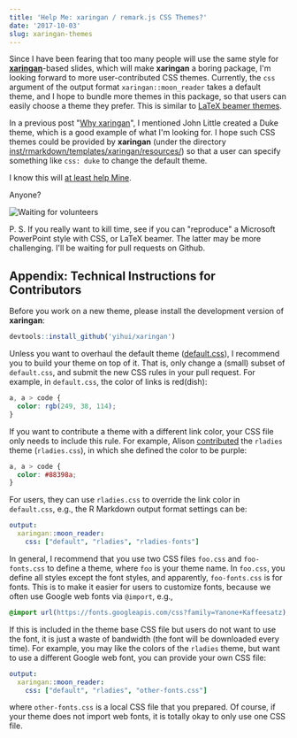 ```yaml
---
title: 'Help Me: xaringan / remark.js CSS Themes?'
date: '2017-10-03'
slug: xaringan-themes
---
```


Since I have been fearing that too many people will use the same style for [**xaringan**](https://github.com/yihui/xaringan)-based slides, which will make **xaringan** a boring package, I'm looking forward to more user-contributed CSS themes. Currently, the `css` argument of the output format `xaringan::moon_reader` takes a default theme, and I hope to bundle more themes in this package, so that users can easily choose a theme they prefer. This is similar to [LaTeX beamer themes](https://hartwork.org/beamer-theme-matrix/).

In a previous post "[Why xaringan](/en/2017/08/why-xaringan-remark-js/)", I mentioned John Little created a Duke theme, which is a good example of what I'm looking for. I hope such CSS themes could be provided by **xaringan** (under the directory [inst/rmarkdown/templates/xaringan/resources/](https://github.com/yihui/xaringan/tree/master/inst/rmarkdown/templates/xaringan/resources)) so that a user can specify something like `css: duke` to change the default theme.

I know this will [at least help Mine](https://twitter.com/minebocek/status/915045598956580865).

Anyone?

![Waiting for volunteers](https://slides.yihui.name/gif/questions.gif)

P. S. If you really want to kill time, see if you can "reproduce" a Microsoft PowerPoint style with CSS, or LaTeX beamer. The latter may be more challenging. I'll be waiting for pull requests on Github.

## Appendix: Technical Instructions for Contributors

Before you work on a new theme, please install the development version of **xaringan**:

```r
devtools::install_github('yihui/xaringan')
```

Unless you want to overhaul the default theme ([default.css](https://github.com/yihui/xaringan/blob/master/inst/rmarkdown/templates/xaringan/resources/default.css)), I recommend you to build your theme on top of it. That is, only change a (small) subset of `default.css`, and submit the new CSS rules in your pull request. For example, in `default.css`, the color of links is red(dish):

```css
a, a > code {
  color: rgb(249, 38, 114);
}
```

If you want to contribute a theme with a different link color, your CSS file only needs to include this rule. For example, Alison [contributed](https://github.com/yihui/xaringan/pull/76) the `rladies` theme (`rladies.css`), in which she defined the color to be purple:

```css
a, a > code {
  color: #88398a;
}
```

For users, they can use `rladies.css` to override the link color in `default.css`, e.g., the R Markdown output format settings can be:

```yaml
output:
  xaringan::moon_reader:
    css: ["default", "rladies", "rladies-fonts"]
```

In general, I recommend that you use two CSS files `foo.css` and `foo-fonts.css` to define a theme, where `foo` is your theme name. In `foo.css`, you define all styles except the font styles, and apparently, `foo-fonts.css` is for fonts. This is to make it easier for users to customize fonts, because we often use Google web fonts via `@import`, e.g.,

```css
@import url(https://fonts.googleapis.com/css?family=Yanone+Kaffeesatz);
```

If this is included in the theme base CSS file but users do not want to use the font, it is just a waste of bandwidth (the font will be downloaded every time). For example, you may like the colors of the `rladies` theme, but want to use a different Google web font, you can provide your own CSS file:

```yaml
output:
  xaringan::moon_reader:
    css: ["default", "rladies", "other-fonts.css"]
```

where `other-fonts.css` is a local CSS file that you prepared. Of course, if your theme does not import web fonts, it is totally okay to only use one CSS file.
